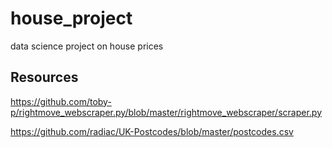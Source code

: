 # house_project
data science project on house prices

## Resources
https://github.com/toby-p/rightmove_webscraper.py/blob/master/rightmove_webscraper/scraper.py

https://github.com/radiac/UK-Postcodes/blob/master/postcodes.csv

